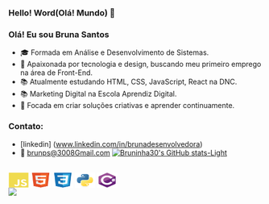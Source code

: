 ### Hello! Word(Olá! Mundo) 👋
### Olá! Eu sou Bruna Santos

- 🎓 Formada em Análise e Desenvolvimento de Sistemas.
- 🌟 Apaixonada por tecnologia e design, buscando meu primeiro emprego na área de Front-End.
- 📚 Atualmente estudando HTML, CSS, JavaScript, React  na DNC. 
- 📚 Marketing Digital na Escola Aprendiz Digital.
- 🚀 Focada em criar soluções criativas e aprender continuamente.

### Contato:
- [linkedin] (www.linkedin.com/in/brunadesenvolvedora)  
- 📩 brunps@3008Gmail.com
[![Bruninha30's GitHub stats-Light](https://github-readme-stats.vercel.app/api?username=Bruninha30&show_icons=true&theme=default#gh-light-mode-only)](https://github.com/Bruninha30/github-readme-stats#gh-light-mode-only)

<div style="display: inline_block"><br>
  <img align="center" alt="Bruna-Js" height="30" width="40" src="https://raw.githubusercontent.com/devicons/devicon/master/icons/javascript/javascript-plain.svg">
  <img align="center" alt="Bruna-HTML" height="30" width="40" src="https://raw.githubusercontent.com/devicons/devicon/master/icons/html5/html5-original.svg">
  <img align="center" alt="Bruna-CSS" height="30" width="40" src="https://raw.githubusercontent.com/devicons/devicon/master/icons/css3/css3-original.svg">
  <img align="center" alt="Bruna-Python" height="30" width="40" src="https://raw.githubusercontent.com/devicons/devicon/master/icons/python/python-original.svg">
  <img align="center" alt="Bruna-Csharp" height="30" width="40" src="https://raw.githubusercontent.com/devicons/devicon/master/icons/csharp/csharp-original.svg">
</div>

<div>
    <a href = "brunasp3008@gmail.com"><img src="https://img.shields.io/badge/-Gmail-%23333?style=for-the-badge&logo=gmail&logoColor=white" target="_blank"></a>
</div>
